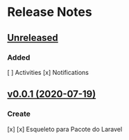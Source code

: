 # Release Notes

## [Unreleased](https://github.com/sierratecnologia/transmissor/compare/0.0.1...master)

### Added

[ ] Activities
[x] Notifications

## [v0.0.1 (2020-07-19)](https://github.com/sierratecnologia/transmissor/compare/...0.0.1)

### Create
[x] 
[x] Esqueleto para Pacote do Laravel